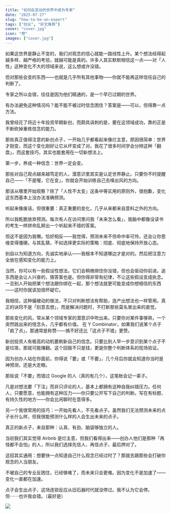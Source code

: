 ```yaml
---
title: "如何在变动的世界中成为专家"
date: "2025-07-27"
slug: "how-to-be-an-expert"
tags: ["创业", "好文推荐"]
cover: "cover.jpg"
icon: "😎"
images: ["cover.jpg"]
---
```

如果这世界是静止不变的，我们对观念的信心就能一路线性上升。某个想法经得起越多样、越严格的考验，就越可能是真的。许多人其实默默相信这一点——对「人性」这种变化不大的领域来说，这么想或许没错。



但对那些会变的东西——也就是几乎所有其他事物——你就不能再这样信任自己的判断了。



专家之所以会错，往往是因为他们精通的，是一个早已过期的世界。



有办法避免这种情况吗？能不能不被过时信念困住？答案是——可以，但得靠一点方法。



我曾经花了将近十年投资早期新创，而颇具讽刺的是，要在这领域成功，靠的正是不断砍掉重练信念的能力。



那些真正值得注意的新创点子，一开始几乎都看起来像烂主意，原因很简单：世界才刚变，而这个变化刚好让它从坏变成了对。我花了很多时间学会分辨这种「翻盘」，而这套技巧，其实也能套用在一切新想法上。



第一步，养成一种信念：世界一定会变。



那些对自己观点越来越笃定的人，潜意识里其实是认定世界静止。只要你不时提醒自己——「不是喔，它在变」，你就会开始训练自己去嗅出风的方向。



那该从哪里开始观察？除了「人性不太变」这条中等实用的原则外，很抱歉，变化这东西基本上没办法准确预测。



听起来像废话，但很重要：真正重要的变化，几乎从来都来自意料之外的方向。



所以我乾脆放弃预测。每次有人在访问里问我「未来怎么看」，我脑中都像没读书的考生一样拼命乱掰出一个听起来不错的答案。



但这不是因为我懒。恰好相反——我觉得，预测未来不但命中率可怜，还会让你思维变得僵硬。与其乱猜，不如选择更实际的策略：彻底、彻底地保持开放心态。



别自以为知道方向，先诚实地承认——我根本不知道哪边才是对的。然后把注意力全放在感知变化的能力上。



当然，你可以有一些假设性想法。它们会稍微绑住你没错，但也会驱动你前进。追东西是会让人兴奋的，猜答案也是。但你得非常有纪律，不让这些假设变成执念。
一旦别人开始把某个想法跟你绑在一起，那个想法就更可能变成你想相信的东西——这时你就该加倍怀疑它。



我相信，这种偏被动的做法，不只对判断想法有帮助，连产出想法也一样管用。真正的诀窍不是「刻意去想」，而是解决问题时，不打断那些莫名冒出来的直觉。



那些变化的风，常从某个领域专家的潜意识中吹出来。只要你对某件事够熟，一个突然跳出来的怪念头，几乎都有价值。
在 Y Combinator，如果我们说某个点子「疯了点」，那通常是称赞——搞不好还比「这点子不错」更赞。



新创投资人有极高的动机要刷新自己的信念。只要比别人早一步意识到某个点子不是垃圾，那就可能赚翻。这个回报不只是钱，更是你整个判断体系的现场验证。



因为创办人站在你面前，你得说「要」或「不要」，几个月后你就会知道你当时是神预测，还是大走眼。



那些说「不要」而错过 Google 的人（真的有几个），这笔帐会记一辈子。



凡是对想法要「下注」而非只评论的人，基本上都拥有这种自我纠错压力。任何人，只要愿意，也能拥有这种压力——你只要公开写下自己的判断。写在有标题、有持久性的地方——你会比闲聊时在意得多。



另一个我很常用的技巧：一开始先看人，不先看点子。虽然我们无法预测未来的点子长什么样，但我很能预测什么样的人会生出未来的点子。



真正的新点子，来自那种：认真、有劲、脑袋够独立的人。



当初我们其实觉得 Airbnb 是烂主意，但我们看得出来——创办人他们是那种「再怪都不会怕」的人，所以我们选择先信人、再信点子，最后押对了。



这招其实通用：想要快一点知道自己什么观念已经过时了？那就去跟那些会打破你观念的人当朋友。



不被自己的专业反困住，已经够难了，而未来只会更难。因为变化不是加速了——变化一直都在加速。



点子会生出点子，这场连锁反应从旧石器时代就没停过。我不认为它会停。
但⋯⋯也许我会错。（最好是）




![](https://prod-files-secure.s3.us-west-2.amazonaws.com/112d0858-5090-4d34-a606-b75eb8d65fd2/46476355-9cf3-4e99-9b7a-3531bc426380/1000202064.png?X-Amz-Algorithm=AWS4-HMAC-SHA256&X-Amz-Content-Sha256=UNSIGNED-PAYLOAD&X-Amz-Credential=ASIAZI2LB466XRJKEQDL%2F20250803%2Fus-west-2%2Fs3%2Faws4_request&X-Amz-Date=20250803T054429Z&X-Amz-Expires=3600&X-Amz-Security-Token=IQoJb3JpZ2luX2VjEOr%2F%2F%2F%2F%2F%2F%2F%2F%2F%2FwEaCXVzLXdlc3QtMiJIMEYCIQDN3ooCMCYBDGYaUoG1DnzmEnEnFraV09SwbLEXho7O0QIhAJj%2Bo0ypU4npwyUsKDjOZaOA2RZouUK481kW6rpaJlHIKv8DCCMQABoMNjM3NDIzMTgzODA1Igy0MiKqZSt1xmOiN6gq3ANEriCBvji8RboB0GhxldvkFH1%2FDSOF1rHcrTwOUBSDERoNl6nTyASSde4Rs3GWwc9pcItXZTJwFAfKI416g7H9SAxbAp0aQz1MEYz6EClug87WfjIfPq9yuoF7ofBJaKIQbhHTdicYBU3VmBznN6YSqXlCvP3QBBuckRPGWjO0ewTb99RVT%2BWlvLPQ0k1MgIpLv8TuE4Yn%2FpBezMSIm7pdqFnrv1qvOKXbJ0PSPf6GD4yuJkJ3HsqhNX0ifi3EDJyTMrz1UEwNWcldfj79Hsome1dZ65c6AUTdTqYV8D%2FMNr6N4CNwmkXawiD8W5WHC2bH35UPmVKSKGNEK1KZetJbUq%2B%2F0K8p%2BXef4llbAOabT2wBzqjlPZjMKXD9esLfAAvGzyHDPDgKiw7FdQsexPZlaw6AzxoK9dpqlHFt3qit1jhkxLkkNIB6K%2B4aSMr4y07MBaQ3vpzs0ovZNvkCOOP%2FZJE72uy9rW45sEJG4aiUIBfMwpIGsWCiJBIKPFmYXO5HDh5m2C7AXDZJiRLyNgCHVPlzxArKAjaR8wisp9rjhlpaDRZjfxRkvzGosyWQD95aZl8xGdgIfrN7pl%2FFcaUnqN5r7WO4pT0MOFZYJfJ0GP%2BvtJCxy7VwDBEAuzCmgLvEBjqkATmqwnECkiePQZDVkoXiTu5HnzlJll9FnlhKSmbu9hFfwf4hgoMSgUn%2FGIFVIxeQJt%2BTYzpXvQBYObfG7xDLw5JdilUIW%2BFHUozfuL5YmrYoVyHqrw8Fr1HNL%2F0TwAuVzqU1I5VWr8xTQ%2Fks%2F6m0dNEJHEcj2fSlT3dP6cxi0BKm5hO1vrj%2BjGdPPO%2BxQdi4YpcXKuc%2Bxx%2FEbcrVEuhlifQ8baN0&X-Amz-Signature=af28897dffe35bf98e650e544f78c1fd0b03b87d115e809e44853651e8ecaa0f&X-Amz-SignedHeaders=host&x-amz-checksum-mode=ENABLED&x-id=GetObject)

